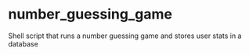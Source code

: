# number_guessing_game
Shell script that runs a number guessing game and stores user stats in a database

